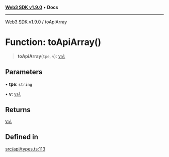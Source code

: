 [**Web3 SDK v1.9.0**](../README.md) • **Docs**

***

[Web3 SDK v1.9.0](../globals.md) / toApiArray

# Function: toApiArray()

> **toApiArray**(`tpe`, `v`): [`Val`](../namespaces/node/type-aliases/Val.md)

## Parameters

• **tpe**: `string`

• **v**: [`Val`](../type-aliases/Val.md)

## Returns

[`Val`](../namespaces/node/type-aliases/Val.md)

## Defined in

[src/api/types.ts:113](https://github.com/Mystic-Nayy/alephium-web3/blob/c1afd789a197ce5fe21f08c2965942090157c33d/packages/web3/src/api/types.ts#L113)
